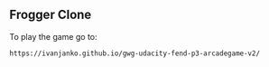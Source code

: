 ## Frogger Clone

To play the game go to:
         

    https://ivanjanko.github.io/gwg-udacity-fend-p3-arcadegame-v2/